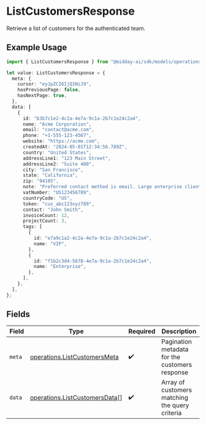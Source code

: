 # ListCustomersResponse

Retrieve a list of customers for the authenticated team.

## Example Usage

```typescript
import { ListCustomersResponse } from "@midday-ai/sdk/models/operations";

let value: ListCustomersResponse = {
  meta: {
    cursor: "eyJpZCI6IjQ1NiJ9",
    hasPreviousPage: false,
    hasNextPage: true,
  },
  data: [
    {
      id: "b3b7c1e2-4c2a-4e7a-9c1a-2b7c1e24c2a4",
      name: "Acme Corporation",
      email: "contact@acme.com",
      phone: "+1-555-123-4567",
      website: "https://acme.com",
      createdAt: "2024-05-01T12:34:56.789Z",
      country: "United States",
      addressLine1: "123 Main Street",
      addressLine2: "Suite 400",
      city: "San Francisco",
      state: "California",
      zip: "94105",
      note: "Preferred contact method is email. Large enterprise client.",
      vatNumber: "US123456789",
      countryCode: "US",
      token: "cus_abc123xyz789",
      contact: "John Smith",
      invoiceCount: 12,
      projectCount: 3,
      tags: [
        {
          id: "e7a9c1a2-4c2a-4e7a-9c1a-2b7c1e24c2a4",
          name: "VIP",
        },
        {
          id: "f1b2c3d4-5678-4e7a-9c1a-2b7c1e24c2a4",
          name: "Enterprise",
        },
      ],
    },
  ],
};
```

## Fields

| Field                                                                          | Type                                                                           | Required                                                                       | Description                                                                    |
| ------------------------------------------------------------------------------ | ------------------------------------------------------------------------------ | ------------------------------------------------------------------------------ | ------------------------------------------------------------------------------ |
| `meta`                                                                         | [operations.ListCustomersMeta](../../models/operations/listcustomersmeta.md)   | :heavy_check_mark:                                                             | Pagination metadata for the customers response                                 |
| `data`                                                                         | [operations.ListCustomersData](../../models/operations/listcustomersdata.md)[] | :heavy_check_mark:                                                             | Array of customers matching the query criteria                                 |